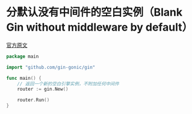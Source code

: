 # 分默认没有中间件的空白实例（Blank Gin without middleware by default）

[官方原文](https://github.com/gin-gonic/gin#blank-gin-without-middleware-by-default)

```GO
package main

import "github.com/gin-gonic/gin"

func main() {
	// 返回一个新的空白引擎实例，不附加任何中间件
	router := gin.New()

	router.Run()
}
```
